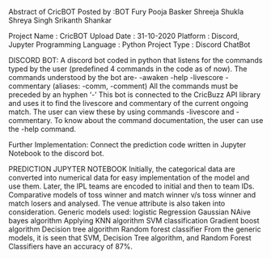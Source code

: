 Abstract of CricBOT
Posted by :BOT Fury
Pooja Basker
Shreeja Shukla 
Shreya Singh
Srikanth Shankar

Project Name : CricBOT
Upload Date : 31-10-2020
Platform : Discord, Jupyter 
Programming Language : Python
Project Type : Discord ChatBot

DISCORD BOT: 
A discord bot coded in python that listens for the commands typed by the user (predefined 4 commands in the code as of now). 
The commands understood by the bot are-
-awaken
-help
-livescore
-commentary (aliases: -comm, -comment)
All the commands must be preceded by an hyphen ‘-’
This bot is connected to the CricBuzz API library and uses it to find the livescore and commentary of the current ongoing match.
The user can view these by using commands -livescore and -commentary.
To know about the command documentation, the user can use the -help command.

Further Implementation: Connect the prediction code written in Jupyter Notebook to the discord bot.

PREDICTION JUPYTER NOTEBOOK
Initially, the categorical data are converted into numerical data for easy implementation of the model and use them. Later, the IPL teams are encoded to initial and then to team IDs.
Comparative models of toss winner and match winner v/s toss winner and match losers and analysed. The venue attribute is also taken into consideration.
Generic models used:
logistic Regression
Gaussian NAive bayes algorithm
Applying KNN algorithm
SVM classification
Gradient boost algorithm
Decision tree algorithm
Random forest classifier
From the generic models, it is seen that SVM, Decision Tree algorithm, and Random Forest Classifiers have an accuracy of 87%. 

